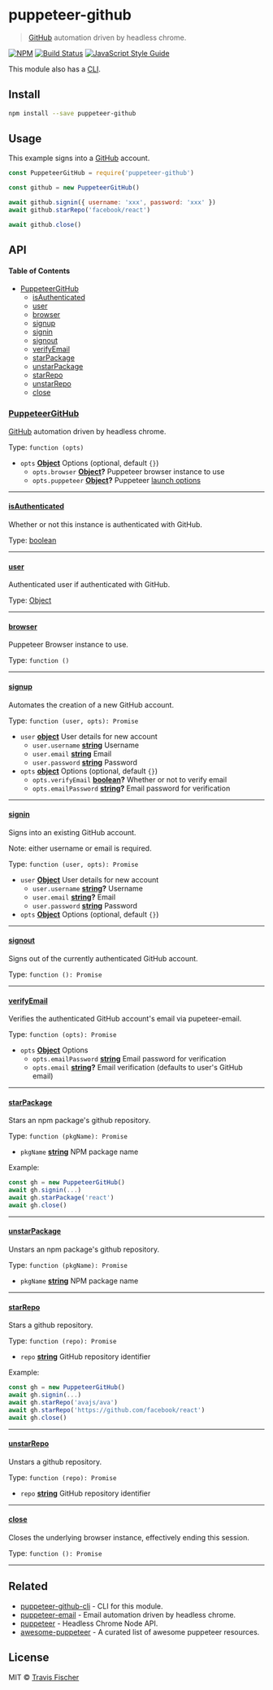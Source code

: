 # puppeteer-github

> [GitHub](https://github.com) automation driven by headless chrome.

[![NPM](https://img.shields.io/npm/v/puppeteer-github.svg)](https://www.npmjs.com/package/puppeteer-github) [![Build Status](https://travis-ci.com/transitive-bullshit/puppeteer-github.svg?branch=master)](https://travis-ci.com/transitive-bullshit/puppeteer-github) [![JavaScript Style Guide](https://img.shields.io/badge/code_style-standard-brightgreen.svg)](https://standardjs.com)

This module also has a [CLI](https://github.com/transitive-bullshit/puppeteer-github-cli).

## Install

```bash
npm install --save puppeteer-github
```

## Usage

This example signs into a [GitHub](https://github.com) account.

```js
const PuppeteerGitHub = require('puppeteer-github')

const github = new PuppeteerGitHub()

await github.signin({ username: 'xxx', password: 'xxx' })
await github.starRepo('facebook/react')

await github.close()
```

## API

<!-- Generated by documentation.js. Update this documentation by updating the source code. -->

#### Table of Contents

-   [PuppeteerGitHub](#puppeteergithub)
    -   [isAuthenticated](#isauthenticated)
    -   [user](#user)
    -   [browser](#browser)
    -   [signup](#signup)
    -   [signin](#signin)
    -   [signout](#signout)
    -   [verifyEmail](#verifyemail)
    -   [starPackage](#starpackage)
    -   [unstarPackage](#unstarpackage)
    -   [starRepo](#starrepo)
    -   [unstarRepo](#unstarrepo)
    -   [close](#close)

### [PuppeteerGitHub](https://github.com/transitive-bullshit/puppeteer-github/blob/9b76a4ef17c386b7debc5af0efe45636274e41ab/index.js#L20-L199)

[GitHub](https://github.com) automation driven by headless chrome.

Type: `function (opts)`

-   `opts` **[Object](https://developer.mozilla.org/docs/Web/JavaScript/Reference/Global_Objects/Object)** Options (optional, default `{}`)
    -   `opts.browser` **[Object](https://developer.mozilla.org/docs/Web/JavaScript/Reference/Global_Objects/Object)?** Puppeteer browser instance to use
    -   `opts.puppeteer` **[Object](https://developer.mozilla.org/docs/Web/JavaScript/Reference/Global_Objects/Object)?** Puppeteer [launch options](https://github.com/GoogleChrome/puppeteer/blob/master/docs/api.md#puppeteerlaunchoptions)

* * *

#### [isAuthenticated](https://github.com/transitive-bullshit/puppeteer-github/blob/9b76a4ef17c386b7debc5af0efe45636274e41ab/index.js#L32-L32)

Whether or not this instance is authenticated with GitHub.

Type: [boolean](https://developer.mozilla.org/docs/Web/JavaScript/Reference/Global_Objects/Boolean)

* * *

#### [user](https://github.com/transitive-bullshit/puppeteer-github/blob/9b76a4ef17c386b7debc5af0efe45636274e41ab/index.js#L39-L39)

Authenticated user if authenticated with GitHub.

Type: [Object](https://developer.mozilla.org/docs/Web/JavaScript/Reference/Global_Objects/Object)

* * *

#### [browser](https://github.com/transitive-bullshit/puppeteer-github/blob/9b76a4ef17c386b7debc5af0efe45636274e41ab/index.js#L46-L52)

Puppeteer Browser instance to use.

Type: `function ()`

* * *

#### [signup](https://github.com/transitive-bullshit/puppeteer-github/blob/9b76a4ef17c386b7debc5af0efe45636274e41ab/index.js#L66-L77)

Automates the creation of a new GitHub account.

Type: `function (user, opts): Promise`

-   `user` **[object](https://developer.mozilla.org/docs/Web/JavaScript/Reference/Global_Objects/Object)** User details for new account
    -   `user.username` **[string](https://developer.mozilla.org/docs/Web/JavaScript/Reference/Global_Objects/String)** Username
    -   `user.email` **[string](https://developer.mozilla.org/docs/Web/JavaScript/Reference/Global_Objects/String)** Email
    -   `user.password` **[string](https://developer.mozilla.org/docs/Web/JavaScript/Reference/Global_Objects/String)** Password
-   `opts` **[object](https://developer.mozilla.org/docs/Web/JavaScript/Reference/Global_Objects/Object)** Options (optional, default `{}`)
    -   `opts.verifyEmail` **[boolean](https://developer.mozilla.org/docs/Web/JavaScript/Reference/Global_Objects/Boolean)?** Whether or not to verify email
    -   `opts.emailPassword` **[string](https://developer.mozilla.org/docs/Web/JavaScript/Reference/Global_Objects/String)?** Email password for verification

* * *

#### [signin](https://github.com/transitive-bullshit/puppeteer-github/blob/9b76a4ef17c386b7debc5af0efe45636274e41ab/index.js#L91-L98)

Signs into an existing GitHub account.

Note: either username or email is required.

Type: `function (user, opts): Promise`

-   `user` **[Object](https://developer.mozilla.org/docs/Web/JavaScript/Reference/Global_Objects/Object)** User details for new account
    -   `user.username` **[string](https://developer.mozilla.org/docs/Web/JavaScript/Reference/Global_Objects/String)?** Username
    -   `user.email` **[string](https://developer.mozilla.org/docs/Web/JavaScript/Reference/Global_Objects/String)?** Email
    -   `user.password` **[string](https://developer.mozilla.org/docs/Web/JavaScript/Reference/Global_Objects/String)** Password
-   `opts` **[Object](https://developer.mozilla.org/docs/Web/JavaScript/Reference/Global_Objects/Object)** Options (optional, default `{}`)

* * *

#### [signout](https://github.com/transitive-bullshit/puppeteer-github/blob/9b76a4ef17c386b7debc5af0efe45636274e41ab/index.js#L104-L111)

Signs out of the currently authenticated GitHub account.

Type: `function (): Promise`

* * *

#### [verifyEmail](https://github.com/transitive-bullshit/puppeteer-github/blob/9b76a4ef17c386b7debc5af0efe45636274e41ab/index.js#L121-L131)

Verifies the authenticated GitHub account's email via pupeteer-email.

Type: `function (opts): Promise`

-   `opts` **[Object](https://developer.mozilla.org/docs/Web/JavaScript/Reference/Global_Objects/Object)** Options
    -   `opts.emailPassword` **[string](https://developer.mozilla.org/docs/Web/JavaScript/Reference/Global_Objects/String)** Email password for verification
    -   `opts.email` **[string](https://developer.mozilla.org/docs/Web/JavaScript/Reference/Global_Objects/String)?** Email verification (defaults to user's GitHub email)

* * *

#### [starPackage](https://github.com/transitive-bullshit/puppeteer-github/blob/9b76a4ef17c386b7debc5af0efe45636274e41ab/index.js#L145-L148)

Stars an npm package's github repository.

Type: `function (pkgName): Promise`

-   `pkgName` **[string](https://developer.mozilla.org/docs/Web/JavaScript/Reference/Global_Objects/String)** NPM package name

Example:

```javascript
const gh = new PuppeteerGitHub()
await gh.signin(...)
await gh.starPackage('react')
await gh.close()
```

* * *

#### [unstarPackage](https://github.com/transitive-bullshit/puppeteer-github/blob/9b76a4ef17c386b7debc5af0efe45636274e41ab/index.js#L156-L159)

Unstars an npm package's github repository.

Type: `function (pkgName): Promise`

-   `pkgName` **[string](https://developer.mozilla.org/docs/Web/JavaScript/Reference/Global_Objects/String)** NPM package name

* * *

#### [starRepo](https://github.com/transitive-bullshit/puppeteer-github/blob/9b76a4ef17c386b7debc5af0efe45636274e41ab/index.js#L174-L177)

Stars a github repository.

Type: `function (repo): Promise`

-   `repo` **[string](https://developer.mozilla.org/docs/Web/JavaScript/Reference/Global_Objects/String)** GitHub repository identifier

Example:

```javascript
const gh = new PuppeteerGitHub()
await gh.signin(...)
await gh.starRepo('avajs/ava')
await gh.starRepo('https://github.com/facebook/react')
await gh.close()
```

* * *

#### [unstarRepo](https://github.com/transitive-bullshit/puppeteer-github/blob/9b76a4ef17c386b7debc5af0efe45636274e41ab/index.js#L185-L188)

Unstars a github repository.

Type: `function (repo): Promise`

-   `repo` **[string](https://developer.mozilla.org/docs/Web/JavaScript/Reference/Global_Objects/String)** GitHub repository identifier

* * *

#### [close](https://github.com/transitive-bullshit/puppeteer-github/blob/9b76a4ef17c386b7debc5af0efe45636274e41ab/index.js#L195-L198)

Closes the underlying browser instance, effectively ending this session.

Type: `function (): Promise`

* * *

## Related

-   [puppeteer-github-cli](https://github.com/transitive-bullshit/puppeteer-github-cli) - CLI for this module.
-   [puppeteer-email](https://github.com/transitive-bullshit/puppeteer-email) - Email automation driven by headless chrome.
-   [puppeteer](https://github.com/GoogleChrome/puppeteer) - Headless Chrome Node API.
-   [awesome-puppeteer](https://github.com/transitive-bullshit/awesome-puppeteer) - A curated list of awesome puppeteer resources.

## License

MIT © [Travis Fischer](https://github.com/transitive-bullshit)
